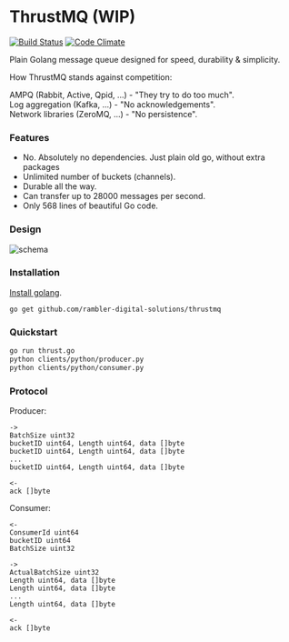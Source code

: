 # ThrustMQ (WIP)

[![Build Status](https://travis-ci.org/rambler-digital-solutions/thrustmq.svg?branch=develop)](https://travis-ci.org/rambler-digital-solutions/thrustmq)
[![Code Climate](https://codeclimate.com/github/rambler-digital-solutions/thrustmq/badges/gpa.svg)](https://codeclimate.com/github/rambler-digital-solutions/thrustmq)

Plain Golang message queue designed for speed, durability & simplicity.

How ThrustMQ stands against competition:

AMPQ (Rabbit, Active, Qpid, ...) - "They try to do too much".
<br />
Log aggregation (Kafka, ...) - "No acknowledgements".
<br />
Network libraries (ZeroMQ, ...) - "No persistence".

### Features

- No. Absolutely no dependencies. Just plain old go, without extra packages
- Unlimited number of buckets (channels).
- Durable all the way.
- Can transfer up to 28000 messages per second.
- Only 568 lines of beautiful Go code.

### Design
![schema](https://cdn.rawgit.com/rambler-digital-solutions/thrustmq/develop/docs/ThrustMQ.svg)

### Installation
[Install golang](https://golang.org/doc/install).
```
go get github.com/rambler-digital-solutions/thrustmq
```

### Quickstart
```bash
go run thrust.go
python clients/python/producer.py
python clients/python/consumer.py
```

### Protocol

Producer:
```
->
BatchSize uint32
bucketID uint64, Length uint64, data []byte
bucketID uint64, Length uint64, data []byte
...
bucketID uint64, Length uint64, data []byte
```

```
<-
ack []byte
```

Consumer:
```
<-
ConsumerId uint64
bucketID uint64
BatchSize uint32
```

```
->
ActualBatchSize uint32
Length uint64, data []byte
Length uint64, data []byte
...
Length uint64, data []byte
```

```
<-
ack []byte
```
